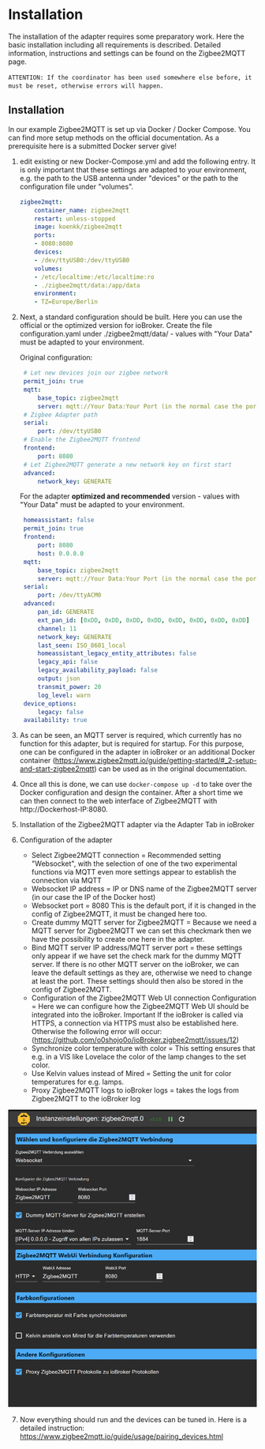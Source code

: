 # Installation

The installation of the adapter requires some preparatory work. 
Here the basic installation including all requirements is described. Detailed information, instructions and settings can be found on the Zigbee2MQTT page.

`ATTENTION: If the coordinator has been used somewhere else before, it must be reset, otherwise errors will happen.`

## Installation

In our example Zigbee2MQTT is set up via Docker / Docker Compose. You can find more setup methods on the official documentation.
As a prerequisite here is a submitted Docker server give!

1. edit existing or new Docker-Compose.yml and add the following entry.
   It is only important that these settings are adapted to your environment, e.g. the path to the USB antenna under "devices" or the path to the configuration file under "volumes".

    ```yml
    zigbee2mqtt:
        container_name: zigbee2mqtt
        restart: unless-stopped
        image: koenkk/zigbee2mqtt
        ports:
        - 8080:8080
        devices:
        - /dev/ttyUSB0:/dev/ttyUSB0
        volumes:
        - /etc/localtime:/etc/localtime:ro
        - ./zigbee2mqtt/data:/app/data
        environment:
        - TZ=Europe/Berlin
    ```

2. Next, a standard configuration should be built.
   Here you can use the official or the optimized version for ioBroker.
   Create the file configuration.yaml under ./zigbee2mqtt/data/ - values with "Your Data" must be adapted to your environment.
   
   Original configuration:

   ```yml
    # Let new devices join our zigbee network
    permit_join: true
    mqtt:
        base_topic: zigbee2mqtt
        server: mqtt://Your Data:Your Port (in the normal case the port is : 1885)
    # Zigbee Adapter path
    serial:
        port: /dev/ttyUSB0
    # Enable the Zigbee2MQTT frontend
    frontend:
        port: 8080
    # Let Zigbee2MQTT generate a new network key on first start
    advanced:
        network_key: GENERATE
   ```

   For the adapter **optimized and recommended** version - values with "Your Data" must be adapted to your environment.

   ```yml
    homeassistant: false
    permit_join: true
    frontend:
        port: 8080
        host: 0.0.0.0
    mqtt:
        base_topic: zigbee2mqtt
        server: mqtt://Your Data:Your Port (in the normal case the port is : 1885)
    serial:
        port: /dev/ttyACM0
    advanced:
        pan_id: GENERATE
        ext_pan_id: [0xDD, 0xDD, 0xDD, 0xDD, 0xDD, 0xDD, 0xDD, 0xDD]
        channel: 11
        network_key: GENERATE
        last_seen: ISO_8601_local
        homeassistant_legacy_entity_attributes: false
        legacy_api: false
        legacy_availability_payload: false
        output: json
        transmit_power: 20
        log_level: warn
    device_options:
        legacy: false
    availability: true
   ```
3. As can be seen, an MQTT server is required, which currently has no function for this adapter, but is required for startup.
   For this purpose, one can be configured in the adapter in ioBroker or an additional Docker container (https://www.zigbee2mqtt.io/guide/getting-started/#_2-setup-and-start-zigbee2mqtt) can be used as in the original documentation.

4. Once all this is done, we can use `docker-compose up -d` to take over the Docker configuration and design the container.
   After a short time we can then connect to the web interface of Zigbee2MQTT with http://Dockerhost-IP:8080.

5. Installation of the Zigbee2MQTT adapter via the Adapter Tab in ioBroker

6. Configuration of the adapter
   - Select Zigbee2MQTT connection = Recommended setting "Websocket", with the selection of one of the two experimental functions via MQTT even more settings appear to establish the connection via MQTT
   - Websocket IP address = IP or DNS name of the Zigbee2MQTT server (in our case the IP of the Docker host)
   - Websocket port = 8080 This is the default port, if it is changed in the config of Zigbee2MQTT, it must be changed here too.
   - Create dummy MQTT server for Zigbee2MQTT = Because we need a MQTT server for Zigbee2MQTT we can set this checkmark then we have the possibility to create one here in the adapter.
   - Bind MQTT server IP address/MQTT server port = these settings only appear if we have set the check mark for the dummy MQTT server. If there is no other MQTT server on the ioBroker, we can leave the default settings as they are, otherwise we need to change at least the port.  These settings should then also be stored in the config of Zigbee2MQTT.
   - Configuration of the Zigbee2MQTT Web UI connection Configuration = Here we can configure how the Zigbee2MQTT Web UI should be integrated into the ioBroker. Important If the ioBroker is called via HTTPS, a connection via HTTPS must also be established here. Otherwise the following error will occur: (https://github.com/o0shojo0o/ioBroker.zigbee2mqtt/issues/12)
   - Synchronize color temperature with color = This setting ensures that e.g. in a VIS like Lovelace the color of the lamp changes to the set color.
   - Use Kelvin values instead of Mired = Setting the unit for color temperatures for e.g. lamps.
   - Proxy Zigbee2MQTT logs to ioBroker logs = takes the logs from Zigbee2MQTT to the ioBroker log


![Zigbee2MQTT Konfiguration](../img/Zigbee2MQTT_Adapter.png)

7. Now everything should run and the devices can be tuned in. Here is a detailed instruction: https://www.zigbee2mqtt.io/guide/usage/pairing_devices.html